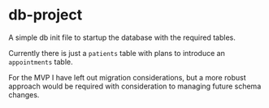 # db-project

A simple db init file to startup the database with the required tables.

Currently there is just a `patients` table with plans to introduce an `appointments` table.

For the MVP I have left out migration considerations, but a more robust approach would be required with consideration to managing future schema changes.
